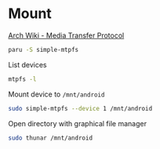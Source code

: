 # Mount

[Arch Wiki - Media Transfer Protocol](https://wiki.archlinux.org/title/Media_Transfer_Protocol#SIMPLE-MTPFS)

```sh
paru -S simple-mtpfs
```

List devices
```sh
mtpfs -l
```

Mount device to `/mnt/android`
```sh
sudo simple-mtpfs --device 1 /mnt/android
```

Open directory with graphical file manager
```sh
sudo thunar /mnt/android
```
